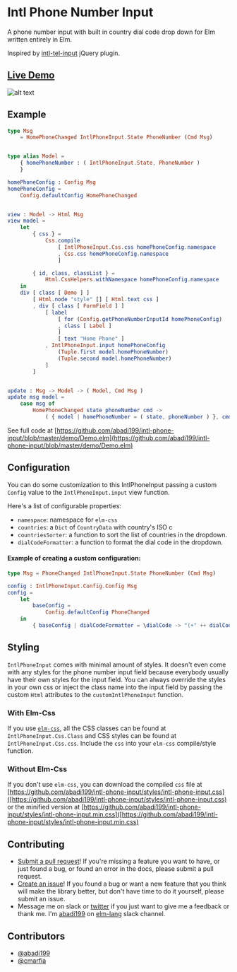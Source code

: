 # Intl Phone Number Input
A phone number input with built in country dial code drop down for Elm written entirely in Elm.

Inspired by [intl-tel-input](https://intl-tel-input.com/) jQuery plugin.

## [Live Demo](https://abadi199.github.io/intl-phone-input/index.html)

![alt text](https://raw.githubusercontent.com/abadi199/intl-phone-input/master/images/demo.gif "Sample of IntlPhoneInput form")

## Example
```elm
type Msg
    = HomePhoneChanged IntlPhoneInput.State PhoneNumber (Cmd Msg)


type alias Model =
    { homePhoneNumber : ( IntlPhoneInput.State, PhoneNumber )
    }

homePhoneConfig : Config Msg
homePhoneConfig =
    Config.defaultConfig HomePhoneChanged


view : Model -> Html Msg
view model =
    let
        { css } =
            Css.compile
                [ IntlPhoneInput.Css.css homePhoneConfig.namespace
                , Css.css homePhoneConfig.namespace
                ]

        { id, class, classList } =
            Html.CssHelpers.withNamespace homePhoneConfig.namespace
    in
    div [ class [ Demo ] ]
        [ Html.node "style" [] [ Html.text css ]
        , div [ class [ FormField ] ]
            [ label
                [ for (Config.getPhoneNumberInputId homePhoneConfig)
                , class [ Label ]
                ]
                [ text "Home Phone" ]
            , IntlPhoneInput.input homePhoneConfig
                (Tuple.first model.homePhoneNumber)
                (Tuple.second model.homePhoneNumber)
            ]
        ]


update : Msg -> Model -> ( Model, Cmd Msg )
update msg model =
    case msg of
        HomePhoneChanged state phoneNumber cmd ->
            ( { model | homePhoneNumber = ( state, phoneNumber ) }, cmd )

```
See full code at [https://github.com/abadi199/intl-phone-input/blob/master/demo/Demo.elm](https://github.com/abadi199/intl-phone-input/blob/master/demo/Demo.elm)

## Configuration

You can do some customization to this IntlPhoneInput passing a custom `Config` value to the  `IntlPhoneInput.input` view function.

Here's a list of configurable properties:
- `namespace`: namespace for `elm-css`
- `countries`: a `Dict` of `CountryData` with country's ISO c
- `countriesSorter`: a function to sort the list of countries in the dropdown.
- `dialCodeFormatter`: a function to format the dial code in the dropdown.

#### Example of creating a custom configuration:
```elm
type Msg = PhoneChanged IntlPhoneInput.State PhoneNumber (Cmd Msg)

config : IntlPhoneInput.Config.Config Msg
config =
    let
        baseConfig =
            Config.defaultConfig PhoneChanged
    in
        { baseConfig | dialCodeFormatter = \dialCode -> "(+" ++ dialCode ++ ")" }
```
## Styling
`IntlPhoneInput` comes with minimal amount of styles. It doesn't even come with any styles for the phone number input field because everybody usually have their own styles for the input field. You can always override the styles in your own css or inject the class name into the input field by passing the custom `Html` attributes to the `customIntlPhoneInput` function.

### With Elm-Css
If you use [`elm-css`](http://package.elm-lang.org/packages/rtfeldman/elm-css/latest), all the CSS classes can be found at `IntlPhoneInput.Css.Class` and CSS styles can be found at `IntlPhoneInput.Css.css`. Include the `css` into your `elm-css` compile/style function.

### Without Elm-Css
If you don't use `elm-css`, you can download the compiled `css` file at [https://github.com/abadi199/intl-phone-input/styles/intl-phone-input.css]([https://github.com/abadi199/intl-phone-input/styles/intl-phone-input.css) or the minified version at [https://github.com/abadi199/intl-phone-input/styles/intl-phone-input.min.css]([https://github.com/abadi199/intl-phone-input/styles/intl-phone-input.min.css)

## Contributing
- [Submit a pull request](https://github.com/abadi199/intl-phone-input)! If you're missing a feature you want to have, or just found a bug, or found an error in the docs, please submit a pull request.
- [Create an issue](https://github.com/abadi199/intl-phone-input/issues)! If you found a bug or want a new feature that you think will make the library better, but don't have time to do it yourself, please submit an issue.
- Message me on slack or [twitter](https://twitter.com/abadikurniawan) if you just want to give me a feedback or thank me. I'm [abadi199](https://elmlang.slack.com/team/abadi199) on [elm-lang](https://elmlang.herokuapp.com/) slack channel.


## Contributors
- [@abadi199](https://github.com/abadi199/)
- [@cmarfia](https://github.com/cmarfia)
